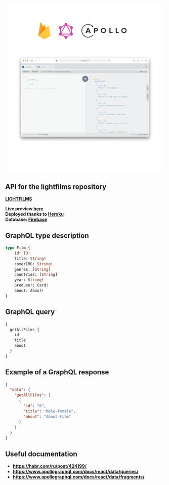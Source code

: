 ![API Presentation](md/__frame.png "API Presentation")

## API for the lightfilms repository

**[LIGHTFILMS]** <br />

**Live preview [here]** <br />
**Deployed thanks to [Heroku]** <br />
**Database: [Firebase]**

## GraphQL type description

```graphql
type Film {
    id: ID!
    title: String!
    coverIMG: String!
    genres: [String]
    countries: [String]
    year: String!
    producer: Card!
    about: About!
}
```

## GraphQL query

```graphql
{
  getAllFilms {
    id
    title
    about
  }
}
```

## Example of a GraphQL response

```json
{
  "data": {
    "getAllFilms": [
      {
        "id": "0",
        "title": "Male-female",
        "about": "About Film"
      }
    ]
  }
}
```

## Useful documentation

- **https://habr.com/ru/post/424199/**
- **https://www.apollographql.com/docs/react/data/queries/**
- **https://www.apollographql.com/docs/react/data/fragments/**

[LIGHTFILMS]: <https://github.com/ssandry/lightfilms>
[here]: <https://lightfilms-api.herokuapp.com/graphql>
[Firebase]: <https://firebase.google.com/>
[Heroku]: <https://dashboard.heroku.com/>
[NodeJS]: <https://dashboard.heroku.com/>
